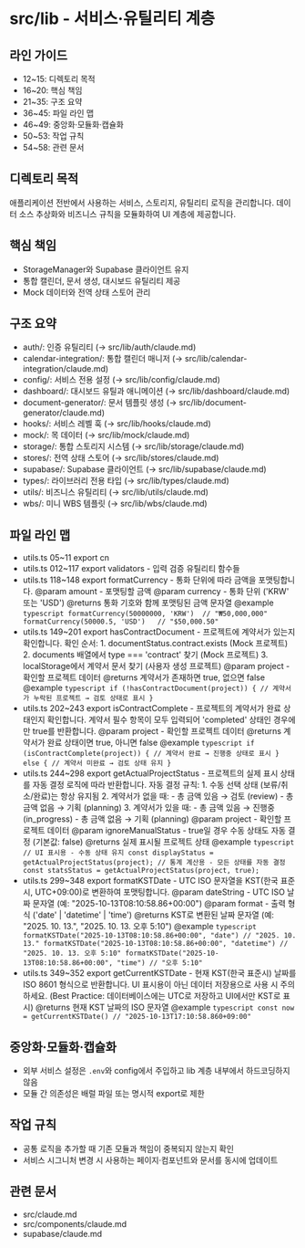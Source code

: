 # src/lib - 서비스·유틸리티 계층

## 라인 가이드
- 12~15: 디렉토리 목적
- 16~20: 핵심 책임
- 21~35: 구조 요약
- 36~45: 파일 라인 맵
- 46~49: 중앙화·모듈화·캡슐화
- 50~53: 작업 규칙
- 54~58: 관련 문서

## 디렉토리 목적
애플리케이션 전반에서 사용하는 서비스, 스토리지, 유틸리티 로직을 관리합니다.
데이터 소스 추상화와 비즈니스 규칙을 모듈화하여 UI 계층에 제공합니다.

## 핵심 책임
- StorageManager와 Supabase 클라이언트 유지
- 통합 캘린더, 문서 생성, 대시보드 유틸리티 제공
- Mock 데이터와 전역 상태 스토어 관리

## 구조 요약
- auth/: 인증 유틸리티 (→ src/lib/auth/claude.md)
- calendar-integration/: 통합 캘린더 매니저 (→ src/lib/calendar-integration/claude.md)
- config/: 서비스 전용 설정 (→ src/lib/config/claude.md)
- dashboard/: 대시보드 유틸과 애니메이션 (→ src/lib/dashboard/claude.md)
- document-generator/: 문서 템플릿 생성 (→ src/lib/document-generator/claude.md)
- hooks/: 서비스 레벨 훅 (→ src/lib/hooks/claude.md)
- mock/: 목 데이터 (→ src/lib/mock/claude.md)
- storage/: 통합 스토리지 시스템 (→ src/lib/storage/claude.md)
- stores/: 전역 상태 스토어 (→ src/lib/stores/claude.md)
- supabase/: Supabase 클라이언트 (→ src/lib/supabase/claude.md)
- types/: 라이브러리 전용 타입 (→ src/lib/types/claude.md)
- utils/: 비즈니스 유틸리티 (→ src/lib/utils/claude.md)
- wbs/: 미니 WBS 템플릿 (→ src/lib/wbs/claude.md)

## 파일 라인 맵
- utils.ts 05~11 export cn
- utils.ts 012~117 export validators - 입력 검증 유틸리티 함수들
- utils.ts 118~148 export formatCurrency - 통화 단위에 따라 금액을 포맷팅합니다. @param amount - 포맷팅할 금액 @param currency - 통화 단위 ('KRW' 또는 'USD') @returns 통화 기호와 함께 포맷팅된 금액 문자열 @example ```typescript formatCurrency(50000000, 'KRW')  // "₩50,000,000" formatCurrency(50000.5, 'USD')   // "$50,000.50" ```
- utils.ts 149~201 export hasContractDocument - 프로젝트에 계약서가 있는지 확인합니다. 확인 순서: 1. documentStatus.contract.exists (Mock 프로젝트) 2. documents 배열에서 type === 'contract' 찾기 (Mock 프로젝트) 3. localStorage에서 계약서 문서 찾기 (사용자 생성 프로젝트) @param project - 확인할 프로젝트 데이터 @returns 계약서가 존재하면 true, 없으면 false @example ```typescript if (!hasContractDocument(project)) { // 계약서가 누락된 프로젝트 → 검토 상태로 표시 } ```
- utils.ts 202~243 export isContractComplete - 프로젝트의 계약서가 완료 상태인지 확인합니다. 계약서 필수 항목이 모두 입력되어 'completed' 상태인 경우에만 true를 반환합니다. @param project - 확인할 프로젝트 데이터 @returns 계약서가 완료 상태이면 true, 아니면 false @example ```typescript if (isContractComplete(project)) { // 계약서 완료 → 진행중 상태로 표시 } else { // 계약서 미완료 → 검토 상태 유지 } ```
- utils.ts 244~298 export getActualProjectStatus - 프로젝트의 실제 표시 상태를 자동 결정 로직에 따라 반환합니다. 자동 결정 규칙: 1. 수동 선택 상태 (보류/취소/완료)는 항상 유지됨 2. 계약서가 없을 때: - 총 금액 있음 → 검토 (review) - 총 금액 없음 → 기획 (planning) 3. 계약서가 있을 때: - 총 금액 있음 → 진행중 (in_progress) - 총 금액 없음 → 기획 (planning) @param project - 확인할 프로젝트 데이터 @param ignoreManualStatus - true일 경우 수동 상태도 자동 결정 (기본값: false) @returns 실제 표시될 프로젝트 상태 @example ```typescript // UI 표시용 - 수동 상태 유지 const displayStatus = getActualProjectStatus(project); // 통계 계산용 - 모든 상태를 자동 결정 const statsStatus = getActualProjectStatus(project, true); ```
- utils.ts 299~348 export formatKSTDate - UTC ISO 문자열을 KST(한국 표준시, UTC+09:00)로 변환하여 포맷팅합니다. @param dateString - UTC ISO 날짜 문자열 (예: "2025-10-13T08:10:58.86+00:00") @param format - 출력 형식 ('date' | 'datetime' | 'time') @returns KST로 변환된 날짜 문자열 (예: "2025. 10. 13.", "2025. 10. 13. 오후 5:10") @example ```typescript formatKSTDate("2025-10-13T08:10:58.86+00:00", "date") // "2025. 10. 13." formatKSTDate("2025-10-13T08:10:58.86+00:00", "datetime") // "2025. 10. 13. 오후 5:10" formatKSTDate("2025-10-13T08:10:58.86+00:00", "time") // "오후 5:10" ```
- utils.ts 349~352 export getCurrentKSTDate - 현재 KST(한국 표준시) 날짜를 ISO 8601 형식으로 반환합니다. UI 표시용이 아닌 데이터 저장용으로 사용 시 주의하세요. (Best Practice: 데이터베이스에는 UTC로 저장하고 UI에서만 KST로 표시) @returns 현재 KST 날짜의 ISO 문자열 @example ```typescript const now = getCurrentKSTDate() // "2025-10-13T17:10:58.860+09:00" ```

## 중앙화·모듈화·캡슐화
- 외부 서비스 설정은 `.env`와 config에서 주입하고 lib 계층 내부에서 하드코딩하지 않음
- 모듈 간 의존성은 배럴 파일 또는 명시적 export로 제한

## 작업 규칙
- 공통 로직을 추가할 때 기존 모듈과 책임이 중복되지 않는지 확인
- 서비스 시그니처 변경 시 사용하는 페이지·컴포넌트와 문서를 동시에 업데이트

## 관련 문서
- src/claude.md
- src/components/claude.md
- supabase/claude.md
